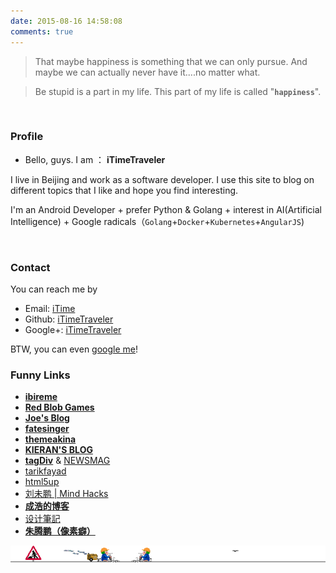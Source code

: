 ```yaml
---
date: 2015-08-16 14:58:08
comments: true
---
```


>That maybe happiness is something that we can only pursue. And maybe we can actually never have it....no matter what.

>Be stupid is a part in my life. This part of my life is called "**`happiness`**".

<br>


### Profile

- Bello, guys. I am ： **iTimeTraveler**



 I live in Beijing and work as a software developer. I use this site to blog on different topics that I like and hope you find interesting.



 I'm an Android Developer + prefer Python & Golang + interest in AI(Artificial Intelligence) + Google radicals（`Golang`+`Docker`+`Kubernetes`+`AngularJS`)

<br>

### Contact

You can reach me by

- Email: [iTime](mailto:xuewenlong_2008@sina.com)
- Github: [iTimeTraveler](https://github.com/iTimeTraveler)
- Google+: [iTimeTraveler](https://plus.google.com/116515515454998359216﻿)

BTW, you can even [google me](https://www.google.com/search?q=itimetraveler)!

### Funny Links

- [**ibireme**](http://blog.ibireme.com/)
- [**Red Blob Games**](http://theory.stanford.edu/~amitp/GameProgramming/)
- [**Joe's Blog**](https://hijiangtao.github.io/)
- [**fatesinger**](https://fatesinger.com/)
- [**themeakina**](http://www.akina.pw/themeakina)
- [**KIERAN'S BLOG**](http://go.kieran.top/about.html)
- [**tagDiv**](http://tagdiv.com/) & [NEWSMAG](http://demo.tagdiv.com/newsmag_classic_blog/)
- [tarikfayad](http://tarikfayad.com/)
- [html5up](https://html5up.net/)
- [刘未鹏 | Mind Hacks](http://mindhacks.cn/)
- [**成浩的博客**](https://chenghao.site/)
- [设计筆記](https://biji.io/)
- [**朱腾鹏（像素癖）**](http://div63.com/index.html)



![So, if you got a dream, you gotta protect it.](/gallery/uconstruction.gif)